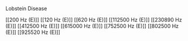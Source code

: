 Lobstein Disease

[[200 Hz (E)]]
[[120 Hz (E)]]
[[620 Hz (E)]]
[[112500 Hz (E)]]
[[230890 Hz (E)]]
[[412500 Hz (E)]]
[[615000 Hz (E)]]
[[752500 Hz (E)]]
[[802500 Hz (E)]]
[[925520 Hz (E)]]